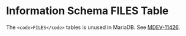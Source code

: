 
# Information Schema FILES Table

The `<code>FILES</code>` tables is unused in MariaDB. See [MDEV-11426](https://jira.mariadb.org/browse/MDEV-11426).

